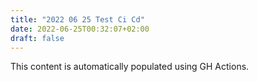 ```yaml
---
title: "2022 06 25 Test Ci Cd"
date: 2022-06-25T00:32:07+02:00
draft: false
---
```


This content is automatically populated using GH Actions.
